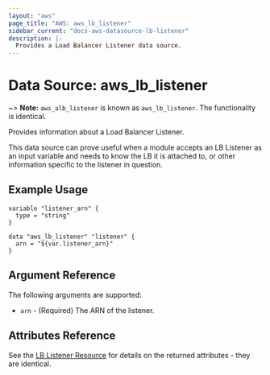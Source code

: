 ```yaml
---
layout: "aws"
page_title: "AWS: aws_lb_listener"
sidebar_current: "docs-aws-datasource-lb-listener"
description: |-
  Provides a Load Balancer Listener data source.
---
```


# Data Source: aws_lb_listener

~> **Note:** `aws_alb_listener` is known as `aws_lb_listener`. The functionality is identical.

Provides information about a Load Balancer Listener.

This data source can prove useful when a module accepts an LB Listener as an
input variable and needs to know the LB it is attached to, or other
information specific to the listener in question.

## Example Usage

```hcl
variable "listener_arn" {
  type = "string"
}

data "aws_lb_listener" "listener" {
  arn = "${var.listener_arn}"
}
```

## Argument Reference

The following arguments are supported:

* `arn` - (Required) The ARN of the listener.

## Attributes Reference

See the [LB Listener Resource](/docs/providers/aws/r/lb_listener.html) for details
on the returned attributes - they are identical.
